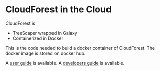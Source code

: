 # CloudForest in the Cloud

CloudForest is
- TreeScaper wrapped in Galaxy
- Containerized in Docker

This is the code needed to build a docker container of CloudForest. The docker image is stored on docker hub.

A [user guide](guides/usage_notes.md) is available.
A [developers guide](guides/dev_guide.md) is available.
